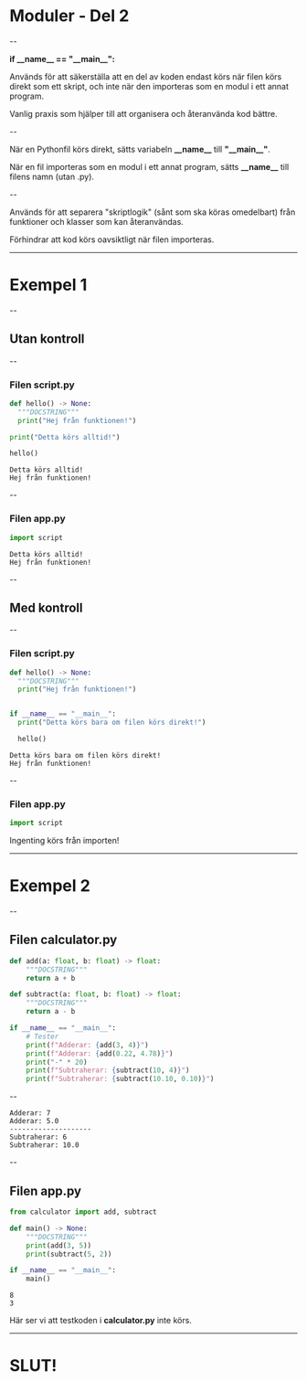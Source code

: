 # Moduler - Del 2

--

**if \_\_name\_\_ == "\_\_main\_\_":**

Används för att säkerställa att en del av koden endast körs när filen körs direkt som ett skript, och inte när den importeras som en modul i ett annat program.

Vanlig praxis som hjälper till att organisera och återanvända kod bättre.

--

När en Pythonfil körs direkt, sätts variabeln **\_\_name\_\_** till **"\_\_main\_\_"**.

När en fil importeras som en modul i ett annat program, sätts **\_\_name\_\_** till filens namn (utan .py).

--

Används för att separera "skriptlogik" (sånt som ska köras omedelbart) från funktioner och klasser som kan återanvändas.

Förhindrar att kod körs oavsiktligt när filen importeras.

---

# Exempel 1

--

## Utan kontroll

--

### Filen script.py

```python []
def hello() -> None:
  """DOCSTRING"""
  print("Hej från funktionen!")

print("Detta körs alltid!")

hello()
```

```
Detta körs alltid!
Hej från funktionen!
```

--

### Filen app.py

```python []
import script
```

```
Detta körs alltid!
Hej från funktionen!
```

--

## Med kontroll

--

### Filen script.py

```python []
def hello() -> None:
  """DOCSTRING"""
  print("Hej från funktionen!")


if __name__ == "__main__":
  print("Detta körs bara om filen körs direkt!")

  hello()
```

```
Detta körs bara om filen körs direkt!
Hej från funktionen!
```

--

### Filen app.py

```python []
import script
```

Ingenting körs från importen!

---

# Exempel 2

--

## Filen calculator.py

```python []
def add(a: float, b: float) -> float:
    """DOCSTRING"""
    return a + b

def subtract(a: float, b: float) -> float:
    """DOCSTRING"""
    return a - b

if __name__ == "__main__":
    # Tester
    print(f"Adderar: {add(3, 4)}")
    print(f"Adderar: {add(0.22, 4.78)}")
    print("-" * 20)
    print(f"Subtraherar: {subtract(10, 4)}")
    print(f"Subtraherar: {subtract(10.10, 0.10)}")
```

--

```text []
Adderar: 7
Adderar: 5.0
--------------------
Subtraherar: 6
Subtraherar: 10.0
```

--

## Filen app.py

```python []
from calculator import add, subtract

def main() -> None:
    """DOCSTRING"""
    print(add(3, 5))
    print(subtract(5, 2))

if __name__ == "__main__":
    main()
```

```
8
3
```

Här ser vi att testkoden i **calculator.py** inte körs.

---

# SLUT!
